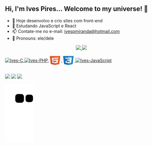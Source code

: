 ## Hi, I'm Ives Pires... Welcome to my universe! 👋

- 🚀 Hoje desenvolvo e crio sites com front-end
- 🌱 Estudando JavaScript e React
- 📫 Contate-me no e-mail: ivespmiranda@hotmail.com
- 🙂 Pronouns: ele/dele

<div align="center">
  <a href="https://github.com/rafaballerini">
  <img height="180em" src="https://github-readme-stats.vercel.app/api?username=Piresives&show_icons=true&theme=dark&include_all_commits=true&count_private=true"/>
  <img height="180em" src="https://github-readme-stats.vercel.app/api/top-langs/?username=Piresives&layout=compact&langs_count=7&theme=dark"/>
</div>
<div style="display: inline_block"><br>
  <img align="center" alt="Ives-C" height="30" width="40" src="https://cdn.jsdelivr.net/gh/devicons/devicon/icons/c/c-original.svg">
   <img align="center" alt="Ives-PHP" height="30" width="40" src="https://cdn.jsdelivr.net/gh/devicons/devicon/icons/php/php-plain.svg">
  <img align="center" alt="Ives-HTML" height="30" width="40" src="https://raw.githubusercontent.com/devicons/devicon/master/icons/html5/html5-original.svg">
  <img align="center" alt="Ives-CSS" height="30" width="40" src="https://raw.githubusercontent.com/devicons/devicon/master/icons/css3/css3-original.svg">
  <img align="center" alt="Ives-JavaScript" height="30" width="40" src="https://cdn.jsdelivr.net/gh/devicons/devicon/icons/javascript/javascript-original.svg">     
</div>
  
  ##
  
  <div> 
  <a href="https://www.instagram.com/ives_pmiranda/" target="_blank"><img src="https://img.shields.io/badge/-Instagram-%23E4405F?style=for-the-badge&logo=instagram&logoColor=white" target="_blank"></a>
  <a href = "mailto:piresives@gmail.com"><img src="https://img.shields.io/badge/-Gmail-%23333?style=for-the-badge&logo=gmail&logoColor=white" target="_blank"></a>
  <a href="https://www.linkedin.com/in/ives-pires-de-miranda-642a02225/" target="_blank"><img src="https://img.shields.io/badge/-LinkedIn-%230077B5?style=for-the-badge&logo=linkedin&logoColor=white" target="_blank"></a>
   </div>
    
  ![Snake animation](https://github.com/Piresives/Piresives/blob/output/github-contribution-grid-snake.svg) 
    

  
            
          
